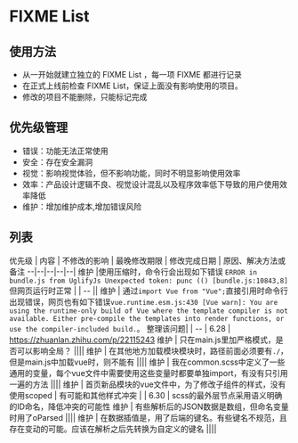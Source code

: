 # FIXME List

## 使用方法
 * 从一开始就建立独立的 FIXME List ，每一项 FIXME 都进行记录
 * 在正式上线前检查 FIXME List，保证上面没有影响使用的项目。
 * 修改的项目不能删除，只能标记完成


## 优先级管理
* 错误：功能无法正常使用
* 安全：存在安全漏洞
* 视觉：影响视觉体验，但不影响功能，同时不明显影响使用效率
* 效率：产品设计逻辑不良、视觉设计混乱以及程序效率低下导致的用户使用效率降低
* 维护：增加维护成本,增加错误风险

## 列表
优先级 | 内容 | 不修改的影响 | 最晚修改期限 | 修改完成日期 | 原因、解决方法或备注
--|--|--|--|--|
维护 |使用压缩时，命令行会出现如下错误 `ERROR in bundle.js from UglifyJs Unexpected token: punc (() [bundle.js:10843,8]` 但网页运行时正常 | | -- ||
维护 | 通过`import Vue from "Vue";`直接引用时命令行出现错误，网页也有如下错误`vue.runtime.esm.js:430 [Vue warn]: You are using the runtime-only build of Vue where the template compiler is not available. Either pre-compile the templates into render functions, or use the compiler-included build.`。 整理该问题|  | -- | 6.28 | https://zhuanlan.zhihu.com/p/22115243
维护 | 只在main.js里加严格模式，是否可以影响全局？ ||||
维护 | 在其他地方加载模块模块时，路径前面必须要有`./`，但是main.js中加载vue时，则不能有 ||||
维护 | 我在common.scss中定义了一些通用的变量，每个vue文件中需要使用这些变量时都要单独import，有没有只引用一遍的方法 ||||
维护 | 首页新品模块的vue文件中，为了修改子组件的样式，没有使用scoped | 有可能和其他样式冲突 | | 6.30 | scss的最外层节点采用语义明确的ID命名，降低冲突的可能性
维护 | 有些解析后的JSON数据是数组，但命名变量时用了oParsed ||||
维护 | 在数据插值是，用了后端的键名。有些键名不规范，且存在变动的可能。应该在解析之后先转换为自定义的键名 ||||
